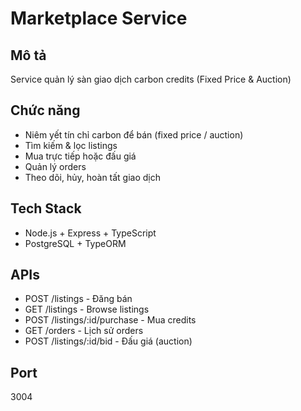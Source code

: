 # Marketplace Service

## Mô tả
Service quản lý sàn giao dịch carbon credits (Fixed Price & Auction)

## Chức năng
- Niêm yết tín chỉ carbon để bán (fixed price / auction)
- Tìm kiếm & lọc listings
- Mua trực tiếp hoặc đấu giá
- Quản lý orders
- Theo dõi, hủy, hoàn tất giao dịch

## Tech Stack
- Node.js + Express + TypeScript
- PostgreSQL + TypeORM

## APIs
- POST /listings - Đăng bán
- GET /listings - Browse listings
- POST /listings/:id/purchase - Mua credits
- GET /orders - Lịch sử orders
- POST /listings/:id/bid - Đấu giá (auction)

## Port
3004
